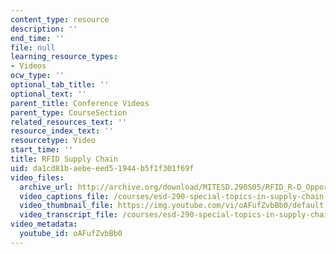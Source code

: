 ```yaml
---
content_type: resource
description: ''
end_time: ''
file: null
learning_resource_types:
- Videos
ocw_type: ''
optional_tab_title: ''
optional_text: ''
parent_title: Conference Videos
parent_type: CourseSection
related_resources_text: ''
resource_index_text: ''
resourcetype: Video
start_time: ''
title: RFID Supply Chain
uid: da1cd81b-aebe-eed5-1944-b5f1f301f69f
video_files:
  archive_url: http://archive.org/download/MITESD.290S05/RFID_R-D_Opportunities_Supply_Chain-220k.mp4
  video_captions_file: /courses/esd-290-special-topics-in-supply-chain-management-spring-2005/2954819268f15154bea5e65f5632d39d_oAFufZvbBb0.vtt
  video_thumbnail_file: https://img.youtube.com/vi/oAFufZvbBb0/default.jpg
  video_transcript_file: /courses/esd-290-special-topics-in-supply-chain-management-spring-2005/714954c7e5678a74a47eba7a1c4cf1e3_oAFufZvbBb0.pdf
video_metadata:
  youtube_id: oAFufZvbBb0
---
```

